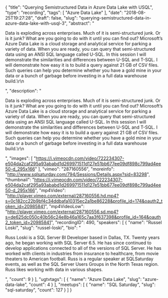 {
  "title": "Querying Semistructured Data in Azure Data Lake with USQL",
  "type": "recording",
  "tags": [
    "Azure Data Lake"
  ],
  "date": "2018-08-25T19:27:28",
  "draft": false,
  "slug": "querying-semistructured-data-in-azure-data-lake-with-usql-3",
  "abstract": "<p>Data is exploding across enterprises.  Much of it is semi-structured junk.  Or is it junk?  What are you going to do with it until you can find out?  Microsoft’s Azure Data Lake is a cloud storage and analytical service for parking a variety of data.  When you are ready, you can query that semi-structured data using an ANSI SQL language called U-SQL.  In this session I will demonstrate the similarities and differences between U-SQL and T-SQL.  I will demonstrate how easy it is to build a query against 21 GB of CSV files. Such queries can help you determine whether you have a gold mine in your data or a bunch of garbage before investing in a full data warehouse build.\r\n</p>",
  "description": "<p>Data is exploding across enterprises.  Much of it is semi-structured junk.  Or is it junk?  What are you going to do with it until you can find out?  Microsoft’s Azure Data Lake is a cloud storage and analytical service for parking a variety of data.  When you are ready, you can query that semi-structured data using an ANSI SQL language called U-SQL.  In this session I will demonstrate the similarities and differences between U-SQL and T-SQL.  I will demonstrate how easy it is to build a query against 21 GB of CSV files. Such queries can help you determine whether you have a gold mine in your data or a bunch of garbage before investing in a full data warehouse build.\r\n</p>",
  "images": [
    "https://i.vimeocdn.com/video/722234307-e504da2caf295a93ababd1d269971511d127e51bb677ee09df898c799ad4ee50-d_295x166"
  ],
  "vimeo": "287160556",
  "moreinfo": "http://www.sqlsaturday.com/794/Sessions/Details.aspx?sid=83298",
  "thumbnail": "https://i.vimeocdn.com/video/722234307-e504da2caf295a93ababd1d269971511d127e51bb677ee09df898c799ad4ee50-d_295x166",
  "mp4Video": "http://player.vimeo.com/external/287160556.hd.mp4?s=0c182cc22b9bf4c34ddbafa10315ec2a1be86228&profile_id=174&oauth2_token_id=20985841",
  "mp4VideoLow": "http://player.vimeo.com/external/287160556.sd.mp4?s=de625dc050c40b56c24e8b46a165c7aa3f637398&profile_id=164&oauth2_token_id=20985841",
  "recordingID": 490,
  "speakers": [
    {
      "name": "Russel Loski",
      "slug": "russel-loski",
      "bio": "<p>Russ Loski is a SQL Server BI Developer based in Dallas, TX. Twenty years ago, he began working with SQL Server 6.5. He has since continued to develop applications connected to all of the versions of SQL Server. He has worked with clients in industries from insurance to healthcare, from movie theaters to American football.  Russ is a regular speaker at SQLSaturday events, as well as the SQL Server Users Groups in the North Texas region. Russ likes working with data in various shapes.</p>",
      "count": 9
    }
  ],
  "ugtvtags": [
    {
      "name": "Azure Data Lake",
      "slug": "azure-data-lake",
      "count": 4
    }
  ],
  "meetups": [
    {
      "name": "SQL Saturday",
      "slug": "sql-saturday",
      "count": 127
    }
  ]
}